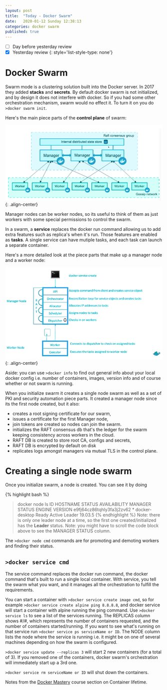 ```yaml
---
layout: post
title:  "Today - Docker Swarm"
date:   2020-01-12 Sunday 12:38:13
categories: docker swarm
published: true
---
```

- [ ] Day before yesterday review
- [x] Yesterday review
{: style='list-style-type: none'}

# Docker Swarm

Swarm mode is a clustering solution built into the Docker server.  In 2017 they added **stacks** and **secrets**. By default docker swarm is not initialized, and by design it does not interfere with docker.  So if you had some other orchestration mechanism, swarm would no effect it.  To turn it on you do `>docker swarm init`.

Here's the main piece parts of the **control plane** of swarm:

![center-aligned-image](/assets/swarmPP.png){: .align-center}

Manager nodes can be worker nodes, so its useful to think of them as just workers with some special permissions to control the swarm.

In a swarm, a **service** replaces the docker run command allowing us to add extra features such as replica's when it's run.  Those features are enabled as **tasks**.  A single service can have mutiple tasks, and each task can launch a separate container.

Here's a more detailed look at the piece parts that make up a manager node and a worker node:

![center-aligned-image](/assets/dockerService.png){: .align-center}

Aside: you can use `>docker info` to find out general info about your local docker config i.e. number of containers, images, version info and of course whether or not swarm is running.

When you initialize swarm it creates a single node swarm as well as a set of PKI and security automation piece parts.  It created a manager node since its the first node created, but it also:
* creates a root signing certificate for our swarm, 
* issues a certificate for the first Manager node,
* join tokens are created so nodes can join the swarm.
* initializes the RAFT consensus db that's the ledger for the swarm keeping consistency across workers in the cloud.
* RAFT DB is created to store root CA, configs and secrets,
* RAFT DB is encrypted by default on disk
* replicates logs amongst managers via mutual TLS in the control plane.

# Creating a single node swarm

Once you initialize swarm, a node is created.  You can see it by doing

{% highlight bash %}
>docker node ls
ID                            HOSTNAME            STATUS              AVAILABILITY        MANAGER STATUS      ENGINE VERSION
e9fj64cz86tqhly3fa3j2zv62 *   docker-desktop      Ready               Active              Leader              19.03.5
{% endhighlight %}
Note: there is only one leader node at a time, so the first one created/initialized has the **Leader** status.  Note: you might have to scroll the code block above to see the MANAGER STATUS column.

The `>docker node cmd` commands are for promoting and demoting workers and finding their status.

## `>docker service cmd`

The service command replaces the docker run command, the docker command that's built to run a single local container.  With service, you tell the swarm what you want, and it manages all the orchestration to fulfill the requirements.

You can start a container with `>docker service create image cmd`, so for example `>docker service create alpine ping 8.8.8.8`, and docker service will start a container with alpine running the ping command.  Use `>docker service ls` to see a list of the services running.  The REPLICAS column shows #/#, which represents the number of containers requested, and the number of containers started/running.  If you want to see what's running on that service run `>docker service ps serviceName or ID`.  The NODE column lists the node where the service is running i.e. it might be on one of several machines depending on how the swarm is configured.

`>docker service update --replicas 3` will start 2 new containers (for a total of 3).  If you removed one of the containers, docker swarm's orchestration will immediately start up a 3rd one.

`>docker service rm serviceName or ID` will shut down the containers.


Notes from the [Docker Mastery][docker-mastery] course section on Container lifetime.


[docker-mastery]: https://www.udemy.com/course/docker-mastery

